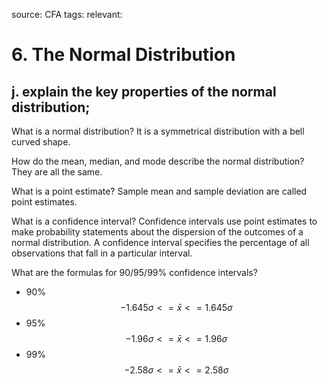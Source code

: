 source: CFA
tags: 
relevant: 

# 6. The Normal Distribution

## j. explain the key properties of the normal distribution;

What is a normal distribution?
It is a symmetrical distribution with a bell curved shape.

How do the mean, median, and mode describe the normal distribution?
They are all the same.

What is a point estimate?
Sample mean and sample deviation are called point estimates.

What is a confidence interval?
Confidence intervals use point estimates to make probability statements about the dispersion of the outcomes of a normal distribution. A confidence interval specifies the percentage of all observations that fall in a particular interval.

What are the formulas for 90/95/99% confidence intervals?
- 90% $$-1.645 \sigma <= \bar{x} <= 1.645 \sigma$$
- 95% $$-1.96 \sigma <= \bar{x} <= 1.96 \sigma$$
- 99% $$-2.58 \sigma <= \bar{x} <= 2.58 \sigma$$

